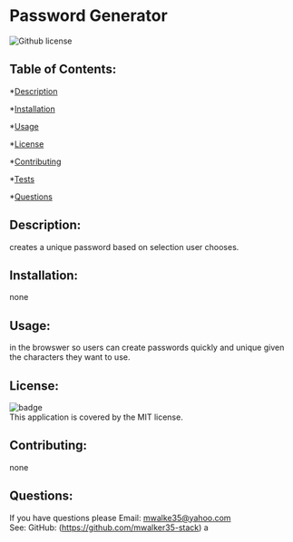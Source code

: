 # Password Generator
  ![Github license](https://img.shields.io/badge/license-MIT-green.svg)
  ## Table of Contents:
  *[Description](#Description)

  *[Installation](#Installation)

  *[Usage](#Usage)

  *[License](#License)

  *[Contributing](#Contributing)

  *[Tests](#Tests)

  *[Questions](#Questions)

  ## Description: 
  creates a unique password based on selection user chooses. 

  ## Installation:
  none

  ## Usage:
  in the browswer so users can create passwords quickly and unique given the characters they want to use.

  ## License:
  ![badge](https://img.shields.io/badge/license-MIT-green)
  <br />
  This application is covered by the MIT license. 

  ## Contributing:
  none

  ## Questions:
  If you have questions please Email: mwalke35@yahoo.com<br />
  See: GitHub:  (https://github.com/mwalker35-stack)
a